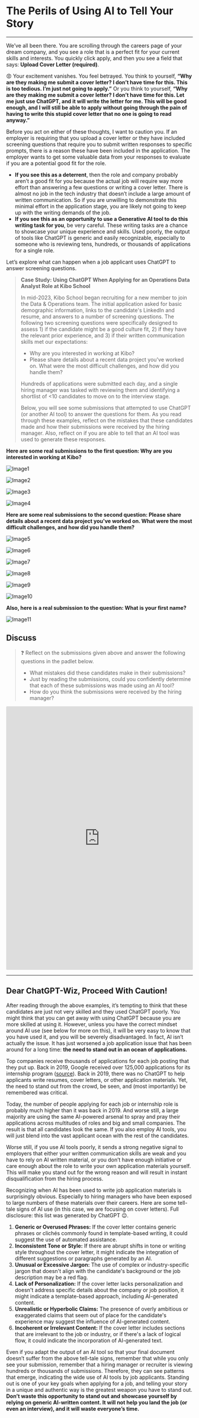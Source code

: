 # The Perils of Using AI to Tell Your Story

---

We’ve all been there. You are scrolling through the careers page of your dream company, and you see a role that is a perfect fit for your current skills and interests. You quickly click apply, and then you see a field that says: **Upload Cover Letter (required)**. 

😡 Your excitement vanishes. You feel betrayed. You think to yourself, **“Why are they making me submit a cover letter? I don’t have time for this. This is too tedious. I’m just not going to apply.”** Or you think to yourself, **“Why are they making me submit a cover letter? I don’t have time for this. Let me just use ChatGPT, and it will write the letter for me. This will be good enough, and I will still be able to apply without going through the pain of having to write this stupid cover letter that no one is going to read anyway.”**

Before you act on either of these thoughts, I want to caution you. If an employer is requiring that you upload a cover letter or they have included screening questions that require you to submit written responses to specific prompts, there is a reason these have been included in the application. The employer wants to get some valuable data from your responses to evaluate if you are a potential good fit for the role. 

- **If you see this as a deterrent**, then the role and company probably aren’t a good fit for you because the actual job will require way more effort than answering a few questions or writing a cover letter. There is almost no job in the tech industry that doesn’t include a large amount of written communication. So if you are unwilling to demonstrate this minimal effort in the application stage, you are likely not going to keep up with the writing demands of the job.
- **If you see this as an opportunity to use a Generative AI tool to do this writing task for you**, be very careful. These writing tasks are a chance to showcase your unique experience and skills. Used poorly, the output of tools like ChatGPT is generic and easily recognizable, especially to someone who is reviewing tens, hundreds, or thousands of applications for a single role.

Let’s explore what can happen when a job applicant uses ChatGPT to answer screening questions. 

> **Case Study: Using ChatGPT When Applying for an Operations Data Analyst Role at Kibo School**
>
>In mid-2023, Kibo School began recruiting for a new member to join the Data & Operations team. The initial application asked for basic demographic information, links to the candidate's LinkedIn and resume, and answers to a number of screening questions. The following two screening questions were specifically designed to assess 1) if the candidate might be a good culture fit, 2) if they have the relevant prior experience, and 3) if their written communication skills met our expectations:
>- Why are you interested in working at Kibo?
>- Please share details about a recent data project you've worked on. What were the most difficult challenges, and how did you handle them?
>
>Hundreds of applications were submitted each day, and a single hiring manager was tasked with reviewing them and identifying a shortlist of <10 candidates to move on to the interview stage. 
>
>Below, you will see some submissions that attempted to use ChatGPT (or another AI tool) to answer the questions for them. As you read through these examples, reflect on the mistakes that these candidates made and how their submissions were received by the hiring manager. Also, reflect on if you are able to tell that an AI tool was used to generate these responses.

**Here are some real submissions to the first question: Why are you interested in working at Kibo?**

![Image1](/story/image1.png)  

![Image2](/story/image2.png)  

![Image3](/story/image3.png)  

![Image4](/story/image4.png)  

**Here are some real submissions to the second question: Please share details about a recent data project you've worked on. What were the most difficult challenges, and how did you handle them?**

![Image5](/story/image5.png)  

![Image6](/story/image6.png)  

![Image7](/story/image7.png)  

![Image8](/story/image8.png)  

![Image9](/story/image9.png)  

![Image10](/story/image10.png)  

**Also, here is a real submission to the question: What is your first name?**

![Image11](/story/image11.png)  

## Discuss

> ❓ Reflect on the submissions given above and answer the following questions in the padlet below.
> - What mistakes did these candidates make in their submissions?
> - Just by reading the submissions, could you confidently determine that each of these submissions was made using an AI tool?
> -  How do you think the submissions were received by the hiring manager?

<div style="border:1px solid rgba(0,0,0,0.1);border-radius:2px;box-sizing:border-box;overflow:hidden;position:relative;width:100%;background:#F4F4F4"><iframe src="https://padlet.com/embed/e57gmqvogtzxy1ci" frameborder="0" allow="camera;microphone;geolocation" style="width:100%;height:708px;display:block;padding:0;margin:0"></iframe></div>

---

## Dear ChatGPT-Wiz, Proceed With Caution!

After reading through the above examples, it’s tempting to think that these candidates are just not very skilled and they used ChatGPT poorly. You might think that you can get away with using ChatGPT because you are more skilled at using it. However, unless you have the correct mindset around AI use (see below for more on this), it will be very easy to know that you have used it, and you will be severely disadvantaged. In fact, AI isn’t actually the issue. It has just worsened a job application issue that has been around for a long time: **the need to stand out in an ocean of applications.**

Top companies receive thousands of applications for each job posting that they put up. Back in 2019, Google received over 125,000 applications for its internship program ([source](https://www.cnn.com/2019/10/02/success/google-intern/index.html)). Back in 2019, there was no ChatGPT to help applicants write resumes, cover letters, or other application materials. Yet, the need to stand out from the crowd, be seen, and (most importantly) be remembered was critical. 

Today, the number of people applying for each job or internship role is probably much higher than it was back in 2019. And worse still, a large majority are using the same AI-powered arsenal to spray and pray their applications across multitudes of roles and big and small companies.  The result is that all candidates look the same. If you also employ AI tools, you will just blend into the vast applicant ocean with the rest of the candidates. 

Worse still, if you use AI tools poorly, it sends a strong negative signal to employers that either your written communication skills are weak and you have to rely on AI written material, or you don’t have enough initiative or care enough about the role to write your own application materials yourself. This will make you stand out for the wrong reason and will result in instant disqualification from the hiring process. 

Recognizing when AI has been used to write job application materials is surprisingly obvious. Especially to hiring managers who have been exposed to large numbers of these materials over their careers. Here are some tell-tale signs of AI use (in this case, we are focusing on cover letters). Full disclosure: this list was generated by ChatGPT 😉.

1. **Generic or Overused Phrases:** If the cover letter contains generic phrases or clichés commonly found in template-based writing, it could suggest the use of automated assistance.
2. **Inconsistent Tone or Style:** If there are abrupt shifts in tone or writing style throughout the cover letter, it might indicate the integration of different suggestions or paragraphs generated by an AI.
3. **Unusual or Excessive Jargon:** The use of complex or industry-specific jargon that doesn't align with the candidate's background or the job description may be a red flag.
4. **Lack of Personalization:** If the cover letter lacks personalization and doesn't address specific details about the company or job position, it might indicate a template-based approach, including AI-generated content.
5. **Unrealistic or Hyperbolic Claims:** The presence of overly ambitious or exaggerated claims that seem out of place for the candidate's experience may suggest the influence of AI-generated content.
6. **Incoherent or Irrelevant Content:** If the cover letter includes sections that are irrelevant to the job or industry, or if there's a lack of logical flow, it could indicate the incorporation of AI-generated text.

Even if you adapt the output of an AI tool so that your final document doesn’t suffer from the above tell-tale signs, remember that while you only see your submission, remember that a hiring manager or recruiter is viewing hundreds or thousands of submissions. Therefore, they can see patterns that emerge, indicating the wide use of AI tools by job applicants. Standing out is one of your key goals when applying for a job, and telling your story in a unique and authentic way is the greatest weapon you have to stand out. **Don’t waste this opportunity to stand out and showcase yourself by relying on generic AI-written content. It will not help you land the job (or even an interview), and it will waste everyone’s time.**
